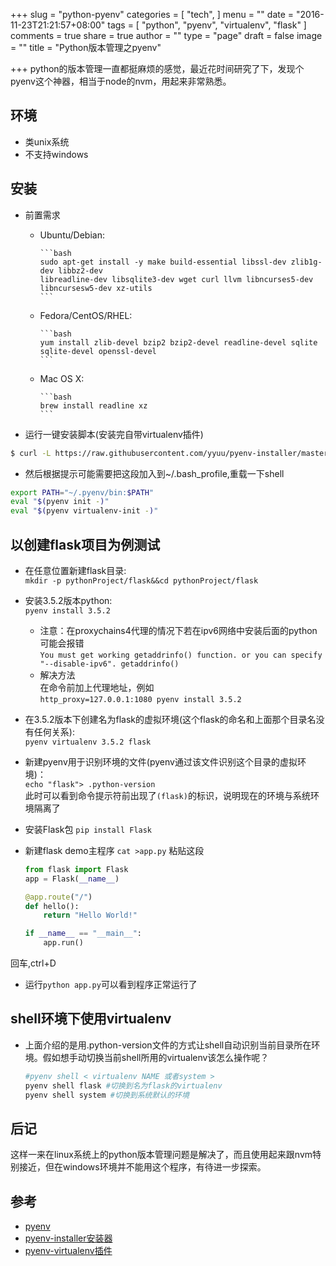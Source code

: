 +++
slug = "python-pyenv"
categories = [
  "tech",
]
menu = ""
date = "2016-11-23T21:21:57+08:00"
tags = [
  "python",
  "pyenv",
  "virtualenv",
  "flask"
]
comments = true
share = true
author = ""
type = "page"
draft = false
image = ""
title = "Python版本管理之pyenv"

+++
python的版本管理一直都挺麻烦的感觉，最近花时间研究了下，发现个pyenv这个神器，相当于node的nvm，用起来非常熟悉。
<!--more-->
## 环境
- 类unix系统
- 不支持windows
## 安装

- 前置需求
  - Ubuntu/Debian:  

        ```bash
        sudo apt-get install -y make build-essential libssl-dev zlib1g-dev libbz2-dev 
        libreadline-dev libsqlite3-dev wget curl llvm libncurses5-dev libncursesw5-dev xz-utils
        ```
  - Fedora/CentOS/RHEL:  

        ```bash
        yum install zlib-devel bzip2 bzip2-devel readline-devel sqlite sqlite-devel openssl-devel
        ```
  - Mac OS X:

        ```bash
        brew install readline xz
        ```
- 运行一键安装脚本(安装完自带virtualenv插件)
```bash
$ curl -L https://raw.githubusercontent.com/yyuu/pyenv-installer/master/bin/pyenv-installer | bash
```
- 然后根据提示可能需要把这段加入到~/.bash_profile,重载一下shell
```bash
export PATH="~/.pyenv/bin:$PATH"
eval "$(pyenv init -)"
eval "$(pyenv virtualenv-init -)"
```

## 以创建flask项目为例测试
- 在任意位置新建flask目录:  
`mkdir -p pythonProject/flask&&cd pythonProject/flask`
- 安装3.5.2版本python:  
`pyenv install 3.5.2`
    - 注意：在proxychains4代理的情况下若在ipv6网络中安装后面的python可能会报错  
`You must get working getaddrinfo() function. or you can specify "--disable-ipv6". getaddrinfo() `
    - 解决方法  
    在命令前加上代理地址，例如  
    `http_proxy=127.0.0.1:1080 pyenv install 3.5.2`
- 在3.5.2版本下创建名为flask的虚拟环境(这个flask的命名和上面那个目录名没有任何关系):  
`pyenv virtualenv 3.5.2 flask`
- 新建pyenv用于识别环境的文件(pyenv通过该文件识别这个目录的虚拟环境)：  
`echo "flask"> .python-version`  
此时可以看到命令提示符前出现了`(flask)`的标识，说明现在的环境与系统环境隔离了
- 安装Flask包
`pip install Flask`
- 新建flask demo主程序
`cat >app.py`
粘贴这段

    ```python
    from flask import Flask
    app = Flask(__name__)

    @app.route("/")
    def hello():
        return "Hello World!"

    if __name__ == "__main__":
        app.run()
    ```
回车,ctrl+D
- 运行`python app.py`可以看到程序正常运行了

## shell环境下使用virtualenv
- 上面介绍的是用.python-version文件的方式让shell自动识别当前目录所在环境。假如想手动切换当前shell所用的virtualenv该怎么操作呢？  

    ```bash
    #pyenv shell < virtualenv NAME 或者system >
    pyenv shell flask #切换到名为flask的virtualenv
    pyenv shell system #切换到系统默认的环境
    ```

## 后记
这样一来在linux系统上的python版本管理问题是解决了，而且使用起来跟nvm特别接近，但在windows环境并不能用这个程序，有待进一步探索。
## 参考
- [pyenv](https://github.com/yyuu/pyenv)  
- [pyenv-installer安装器](https://github.com/yyuu/pyenv-installer)  
- [pyenv-virtualenv插件](https://github.com/yyuu/pyenv-virtualenv)  